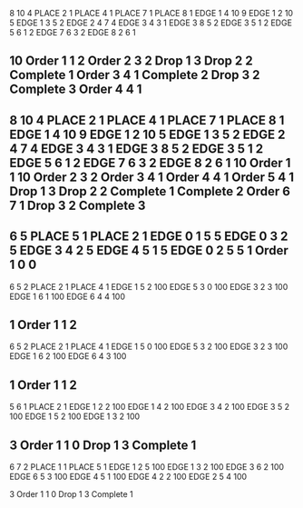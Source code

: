 8 10 4
PLACE 2 1
PLACE 4 1
PLACE 7 1
PLACE 8 1
EDGE 1 4 10 9
EDGE 1 2 10 5
EDGE 1 3 5 2
EDGE 2 4 7 4
EDGE 3 4 3 1
EDGE 3 8 5 2
EDGE 3 5 1 2
EDGE 5 6 1 2
EDGE 7 6 3 2
EDGE 8 2 6 1

10
Order 1 1 2
Order 2 3 2
Drop 1 3
Drop 2 2
Complete 1
Order 3 4 1
Complete 2
Drop 3 2
Complete 3
Order 4 4 1
------
8 10 4
PLACE 2 1
PLACE 4 1
PLACE 7 1
PLACE 8 1
EDGE 1 4 10 9
EDGE 1 2 10 5
EDGE 1 3 5 2
EDGE 2 4 7 4
EDGE 3 4 3 1
EDGE 3 8 5 2
EDGE 3 5 1 2
EDGE 5 6 1 2
EDGE 7 6 3 2
EDGE 8 2 6 1
10
Order 1 1 10
Order 2 3 2
Order 3 4 1
Order 4 4 1
Order 5 4 1
Drop 1 3
Drop 2 2
Complete 1
Complete 2
Order 6 7 1
Drop 3 2
Complete 3
-----
6 5 
PLACE 5 1
PLACE 2 1
EDGE 0 1 5 5
EDGE 0 3 2 5
EDGE 3 4 2 5
EDGE 4 5 1 5
EDGE 0 2 5 5
1
Order 1 0 0
----
6 5 2
PLACE 2 1
PLACE 4 1
EDGE 1 5 2 100
EDGE 5 3 0 100
EDGE 3 2 3 100
EDGE 1 6 1 100
EDGE 6 4 4 100

1
Order 1 1 2
----
6 5 2
PLACE 2 1
PLACE 4 1
EDGE 1 5 0 100
EDGE 5 3 2 100
EDGE 3 2 3 100
EDGE 1 6 2 100
EDGE 6 4 3 100

1
Order 1 1 2
----
5 6 1
PLACE 2 1
EDGE 1 2 2 100
EDGE 1 4 2 100
EDGE 3 4 2 100
EDGE 3 5 2 100
EDGE 1 5 2 100
EDGE 1 3 2 100

3
Order 1 1 0
Drop 1 3
Complete 1
----
6 7 2
PLACE 1 1
PLACE 5 1
EDGE 1 2 5 100
EDGE 1 3 2 100
EDGE 3 6 2 100
EDGE 6 5 3 100
EDGE 4 5 1 100
EDGE 4 2 2 100
EDGE 2 5 4 100

3
Order 1 1 0
Drop 1 3
Complete 1